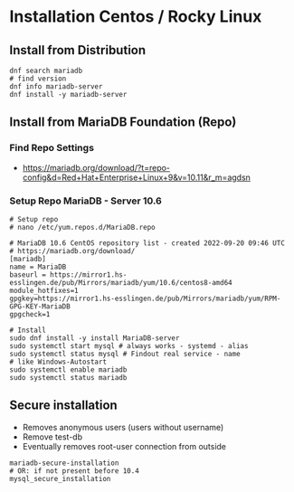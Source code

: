 # Installation Centos / Rocky Linux 

## Install from Distribution 


```
dnf search mariadb
# find version 
dnf info mariadb-server 
dnf install -y mariadb-server 
```


## Install from MariaDB Foundation (Repo) 

### Find Repo Settings 

  * https://mariadb.org/download/?t=repo-config&d=Red+Hat+Enterprise+Linux+9&v=10.11&r_m=agdsn

### Setup Repo MariaDB - Server 10.6

```
# Setup repo 
# nano /etc/yum.repos.d/MariaDB.repo
```

```
# MariaDB 10.6 CentOS repository list - created 2022-09-20 09:46 UTC
# https://mariadb.org/download/
[mariadb]
name = MariaDB
baseurl = https://mirror1.hs-esslingen.de/pub/Mirrors/mariadb/yum/10.6/centos8-amd64
module_hotfixes=1
gpgkey=https://mirror1.hs-esslingen.de/pub/Mirrors/mariadb/yum/RPM-GPG-KEY-MariaDB
gpgcheck=1
```

```
# Install
sudo dnf install -y install MariaDB-server
sudo systemctl start mysql # always works - systemd - alias 
sudo systemctl status mysql # Findout real service - name
# like Windows-Autostart
sudo systemctl enable mariadb  
sudo systemctl status mariadb 
```


## Secure installation 

  * Removes anonymous users (users without username)
  * Remove test-db
  * Eventually removes root-user connection from outside 

```
mariadb-secure-installation 
# OR: if not present before 10.4 
mysql_secure_installation 
```
